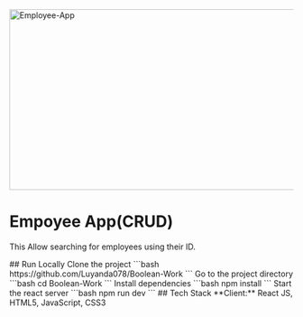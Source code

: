 <img src="https://socialify.git.ci/Luyanda078/Employee-App/image?language=1&owner=1&name=1&stargazers=1&theme=Light" alt="Employee-App" width="640" height="320" />
<h1>Empoyee App(CRUD)</h1>
<p>This Allow searching for employees using their ID.</p>
## Run Locally
Clone the project
```bash
 https://github.com/Luyanda078/Boolean-Work
```
Go to the project directory
```bash
  cd Boolean-Work
```
Install dependencies
```bash
  npm install
```
Start the react server
```bash
  npm run dev
```
## Tech Stack
**Client:** React JS, HTML5, JavaScript, CSS3
